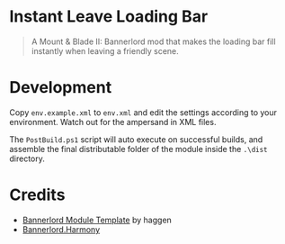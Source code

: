 # Instant Leave Loading Bar

> A Mount & Blade II: Bannerlord mod that makes the loading bar fill instantly when leaving a friendly scene.

# Development

Copy `env.example.xml` to `env.xml` and edit the settings according to your environment. Watch out for the ampersand in XML files.

The `PostBuild.ps1` script will auto execute on successful builds, and assemble the final distributable folder of the module inside the `.\dist` directory.

# Credits

- [Bannerlord Module Template](https://github.com/haggen/bannerlord-module-template) by haggen
- [Bannerlord.Harmony](https://github.com/BUTR/Harmony)

